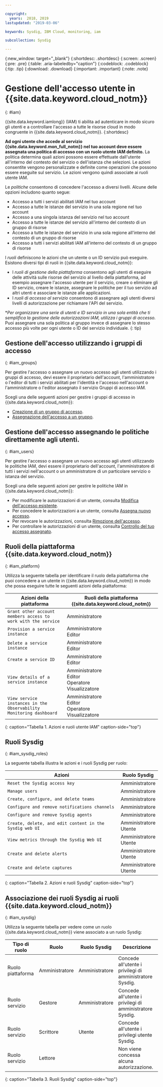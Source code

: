 ```yaml
---

copyright:
  years:  2018, 2019
lastupdated: "2019-03-06"

keywords: Sysdig, IBM Cloud, monitoring, iam

subcollection: Sysdig

---
```


{:new_window: target="_blank"}
{:shortdesc: .shortdesc}
{:screen: .screen}
{:pre: .pre}
{:table: .aria-labeledby="caption"}
{:codeblock: .codeblock}
{:tip: .tip}
{:download: .download}
{:important: .important}
{:note: .note}

 
# Gestione dell'accesso utente in {{site.data.keyword.cloud_notm}}
{: #iam}

{{site.data.keyword.iamlong}} (IAM) ti abilita ad autenticare in modo sicuro gli utenti e a controllare l'accesso a tutte le risorse cloud in modo congruente in {{site.data.keyword.cloud_notm}}. 
{:shortdesc}

**Ad ogni utente che accede al servizio {{site.data.keyword.mon_full_notm}} nel tuo account deve essere assegnata una politica di accesso con un ruolo utente IAM definito.** La politica determina quali azioni possono essere effettuate dall'utente all'interno del contesto del servizio o dell'istanza che selezioni. Le azioni consentite vengono personalizzate e definite come operazioni che possono essere eseguite sul servizio. Le azioni vengono quindi associate ai ruoli utente IAM.

Le *politiche* consentono di concedere l'accesso a diversi livelli. Alcune delle opzioni includono quanto segue: 

* Accesso a tutti i servizi abilitati IAM nel tuo account
* Accesso a tutte le istanze del servizio in una sola regione nel tuo account
* Accesso a una singola istanza del servizio nel tuo account
* Accesso a tutte le istanze del servizio all'interno del contesto di un gruppo di risorse
* Accesso a tutte le istanze del servizio in una sola regione all'interno del contesto di un gruppo di risorse
* Accesso a tutti i servizi abilitati IAM all'interno del contesto di un gruppo di risorse

I *ruoli* definiscono le azioni che un utente o un ID servizio può eseguire. Esistono diversi tipi di ruoli in {{site.data.keyword.cloud_notm}}:
* I *ruoli di gestione della piattaforma* consentono agli utenti di eseguire delle attività sulle risorse del servizio al livello della piattaforma, ad esempio assegnare l'accesso utente per il servizio, creare o eliminare gli ID servizio, creare le istanze, assegnare le politiche per il tuo servizio ad altri utenti e associare le istanze alle applicazioni.
* I *ruoli di accesso al servizio* consentono di assegnare agli utenti diversi livelli di autorizzazione per richiamare l'API del servizio.

**Per organizzare una serie di utenti e ID servizio in una sola entità che ti semplifica la gestione delle autorizzazioni IAM, utilizza i **gruppi di accesso*.** Puoi assegnare una sola politica al gruppo invece di assegnare lo stesso accesso più volte per ogni utente o ID del servizio individuale.
{: tip}


## Gestione dell'accesso utilizzando i gruppi di accesso
{: #iam_groups}

Per gestire l'accesso o assegnare un nuovo accesso agli utenti utilizzando i gruppi di accesso, devi essere il proprietario dell'account, l'amministratore o l'editor di tutti i servizi abilitati per l'identità e l'accesso nell'account o l'amministratore o l'editor assegnato il servizio Gruppi di accesso IAM. 

Scegli una delle seguenti azioni per gestire i gruppi di accesso in {{site.data.keyword.cloud_notm}}:

* [Creazione di un gruppo di accesso](/docs/iam?topic=iam-groups#create_ag).
* [Assegnazione dell'accesso a un gruppo](/docs/iam?topic=iam-groups#access_ag).


## Gestione dell'accesso assegnando le politiche direttamente agli utenti.
{: #iam_users}

Per gestire l'accesso o assegnare un nuovo accesso agli utenti utilizzando le politiche IAM, devi essere il proprietario dell'account, l'amministratore di tutti i servizi nell'account o un amministratore di un particolare servizio o istanza del servizio. 

Scegli una delle seguenti azioni per gestire le politiche IAM in {{site.data.keyword.cloud_notm}}:

* Per modificare le autorizzazioni di un utente, consulta [Modifica dell'accesso esistente](/docs/iam?topic=iam-iammanidaccser#edit_existing).
* Per concedere le autorizzazioni a un utente, consulta [Assegna nuovo accesso](/docs/iam?topic=iam-iammanidaccser#assign_new_access).
* Per revocare le autorizzazioni, consulta [Rimozione dell'accesso](/docs/iam?topic=iam-iammanidaccser#removing_access).
* Per controllare le autorizzazioni di un utente, consulta [Controllo del tuo accesso assegnato](/docs/iam?topic=iam-iammanidaccser#review_your_access).


## Ruoli della piattaforma {{site.data.keyword.cloud_notm}}
{: #iam_platform}

Utilizza la seguente tabella per identificare il ruolo della piattaforma che puoi concedere a un utente in {{site.data.keyword.cloud_notm}} in modo che possa eseguire tutte le seguenti azioni della piattaforma:

| Azioni della piattaforma                                                        | Ruoli della piattaforma {{site.data.keyword.cloud_notm}}    | 
|-------------------------------------------------------------------------|------------------------------------------------------|
| `Grant other account members access to work with the service`           | Amministratore                                        | 
| `Provision a service instance`                                          | Amministratore </br>Editor                            | 
| `Delete a service instance`                                             | Amministratore </br>Editor                            | 
| `Create a service ID`                                                   | Amministratore </br>Editor                            |
| `View details of a service instance`                                    | Amministratore </br>Editor </br>Operatore </br>Visualizzatore  | 
| `View service instances in the Observability Monitoring dashboard`      | Amministratore </br>Editor </br>Operatore </br>Visualizzatore  | 
{: caption="Tabella 1. Azioni e ruoli utente IAM" caption-side="top"}



## Ruoli Sysdig
{: #iam_sysdig_roles}

La seguente tabella illustra le azioni e i ruoli Sysdig per ruolo:

| Azioni                                                                    | Ruolo Sysdig                                          | 
|----------------------------------------------------------------------------|------------------------------------------------------|
| `Reset the Sysdig access key`                                              | Amministratore                                                |
| `Manage users`                                                             | Amministratore                                                |
| `Create, configure, and delete teams`                                      | Amministratore                                                |
| `Configure and remove notifications channels`                              | Amministratore                                                | 
| `Configure and remove Sysdig agents`                                       | Amministratore                                                |
| `Create, delete, and edit content in the Sysdig web UI`                    | Amministratore </br>Utente                                      |  
| `View metrics through the Sysdig Web UI`                                   | Amministratore </br>Utente                                      |  
| `Create and delete alerts`                                                 | Amministratore </br>Utente                                      | 
| `Create and delete captures`                                               | Amministratore </br>Utente                                      |   
{: caption="Tabella 2. Azioni e ruoli Sysdig" caption-side="top"}


## Associazione dei ruoli Sysdig ai ruoli {{site.data.keyword.cloud_notm}}
{: #iam_sysdig}

Utilizza la seguente tabella per vedere come un ruolo {{site.data.keyword.cloud_notm}} viene associato a un ruolo Sysdig:

| Tipo di ruolo        | Ruolo               | Ruolo Sysdig                | Descrizione                                 |
|---------------------|--------------------|----------------------------|---------------------------------------------|
| Ruolo piattaforma       | Amministratore      | Amministratore                      | Concede all'utente i privilegi di amministratore Sysdig.   | 
| Ruolo servizio        | Gestore            | Amministratore                      | Concede all'utente i privilegi di amministratore Sysdig.   | 
| Ruolo servizio        | Scrittore             | Utente                       | Concede all'utente i privilegi utente Sysdig.    |
| Ruolo servizio        | Lettore             |                            | Non viene concessa alcuna autorizzazione.                 |
{: caption="Tabella 3. Ruoli Sysdig" caption-side="top"}


